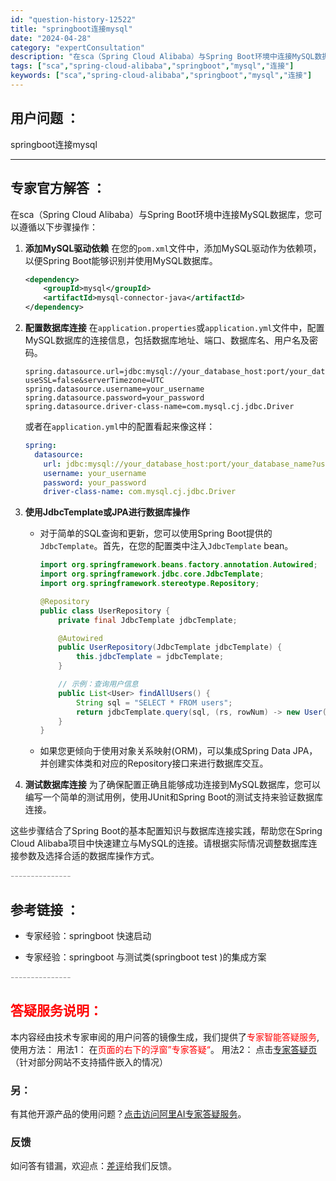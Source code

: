 ```yaml
---
id: "question-history-12522"
title: "springboot连接mysql"
date: "2024-04-28"
category: "expertConsultation"
description: "在sca（Spring Cloud Alibaba）与Spring Boot环境中连接MySQL数据库，您可以遵循以下步骤操作：1. **添加MySQL驱动依赖**   在您的`pom.xml`文件中，添加MySQL驱动作为依赖项，以便Spring Boot能够识别并使用MySQL数据库。   ``"
tags: ["sca","spring-cloud-alibaba","springboot","mysql","连接"]
keywords: ["sca","spring-cloud-alibaba","springboot","mysql","连接"]
---
```


## 用户问题 ： 
 springboot连接mysql  

---------------
## 专家官方解答 ：

在sca（Spring Cloud Alibaba）与Spring Boot环境中连接MySQL数据库，您可以遵循以下步骤操作：

1. **添加MySQL驱动依赖**
   在您的`pom.xml`文件中，添加MySQL驱动作为依赖项，以便Spring Boot能够识别并使用MySQL数据库。
   ```xml
   <dependency>
       <groupId>mysql</groupId>
       <artifactId>mysql-connector-java</artifactId>
   </dependency>
   ```

2. **配置数据库连接**
   在`application.properties`或`application.yml`文件中，配置MySQL数据库的连接信息，包括数据库地址、端口、数据库名、用户名及密码。
   ```properties
   spring.datasource.url=jdbc:mysql://your_database_host:port/your_database_name?useSSL=false&serverTimezone=UTC
   spring.datasource.username=your_username
   spring.datasource.password=your_password
   spring.datasource.driver-class-name=com.mysql.cj.jdbc.Driver
   ```

   或者在`application.yml`中的配置看起来像这样：
   ```yaml
   spring:
     datasource:
       url: jdbc:mysql://your_database_host:port/your_database_name?useSSL=false&serverTimezone=UTC
       username: your_username
       password: your_password
       driver-class-name: com.mysql.cj.jdbc.Driver
   ```

3. **使用JdbcTemplate或JPA进行数据库操作**
   - 对于简单的SQL查询和更新，您可以使用Spring Boot提供的`JdbcTemplate`。首先，在您的配置类中注入`JdbcTemplate` bean。
     ```java
     import org.springframework.beans.factory.annotation.Autowired;
     import org.springframework.jdbc.core.JdbcTemplate;
     import org.springframework.stereotype.Repository;

     @Repository
     public class UserRepository {
         private final JdbcTemplate jdbcTemplate;

         @Autowired
         public UserRepository(JdbcTemplate jdbcTemplate) {
             this.jdbcTemplate = jdbcTemplate;
         }

         // 示例：查询用户信息
         public List<User> findAllUsers() {
             String sql = "SELECT * FROM users";
             return jdbcTemplate.query(sql, (rs, rowNum) -> new User(rs.getInt("id"), rs.getString("name")));
         }
     }
     ```
   - 如果您更倾向于使用对象关系映射(ORM)，可以集成Spring Data JPA，并创建实体类和对应的Repository接口来进行数据库交互。

4. **测试数据库连接**
   为了确保配置正确且能够成功连接到MySQL数据库，您可以编写一个简单的测试用例，使用JUnit和Spring Boot的测试支持来验证数据库连接。
   
这些步骤结合了Spring Boot的基本配置知识与数据库连接实践，帮助您在Spring Cloud Alibaba项目中快速建立与MySQL的连接。请根据实际情况调整数据库连接参数及选择合适的数据库操作方式。


<font color="#949494">---------------</font> 


## 参考链接 ：

* 专家经验：springboot 快速启动 
 
 * 专家经验：springboot 与测试类(springboot test )的集成方案 


 <font color="#949494">---------------</font> 
 


## <font color="#FF0000">答疑服务说明：</font> 

本内容经由技术专家审阅的用户问答的镜像生成，我们提供了<font color="#FF0000">专家智能答疑服务</font>,使用方法：
用法1： 在<font color="#FF0000">页面的右下的浮窗”专家答疑“</font>。
用法2： 点击[专家答疑页](https://answer.opensource.alibaba.com/docs/intro)（针对部分网站不支持插件嵌入的情况）
### 另：


有其他开源产品的使用问题？[点击访问阿里AI专家答疑服务](https://answer.opensource.alibaba.com/docs/intro)。
### 反馈
如问答有错漏，欢迎点：[差评](https://ai.nacos.io/user/feedbackByEnhancerGradePOJOID?enhancerGradePOJOId=12615)给我们反馈。
